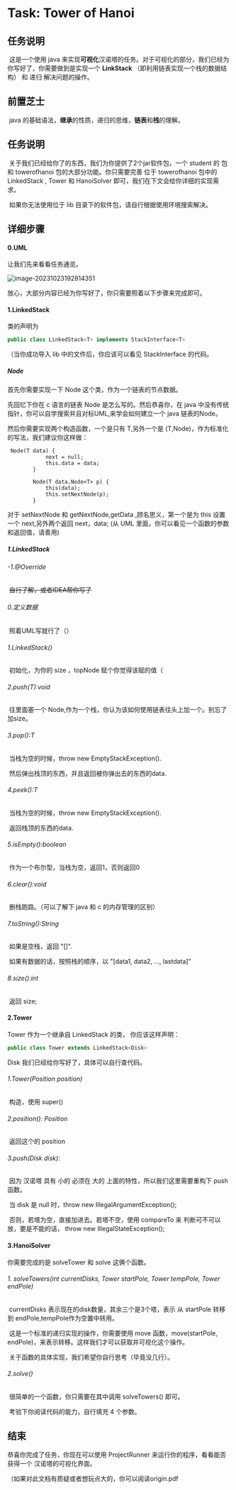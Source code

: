 # Task: Tower of Hanoi

## 任务说明

​	这是一个使用 java 来实现**可视化**汉诺塔的任务。对于可视化的部分，我们已经为你写好了，你需要做到是实现一个 **LinkStack** （即利用链表实现一个栈的数据结构） 和 递归 解决问题的操作。

## 前置芝士

​	java 的基础语法，**继承**的性质，递归的思维，**链表**和**栈**的理解。

## 任务说明	

​	关于我们已经给你了的东西，我们为你提供了2个jar软件包，一个 student 的 包 和 towerofhanoi 包的大部分功能。你只需要完善 位于 towerofhanoi 包中的 LinkedStack , Tower 和 HanoiSolver 即可，我们在下文会给你详细的实现需求。

​	如果你无法使用位于 lib 目录下的软件包，请自行根据使用环境搜索解决。



## 详细步骤

#### 0.UML

让我们先来看看任务通览。

![image-20231023192814351](https://s2.loli.net/2023/10/23/qPwuMbvW6e74OXY.png)

放心，大部分内容已经为你写好了，你只需要照着以下步骤来完成即可。

#### 1.LinkedStack

类的声明为

```java
public class LinkedStack<T> implements StackInterface<T>
```

（当你成功导入 lib 中的文件后，你应该可以看见 StackInterface 的代码。

##### Node

首先你需要实现一下 Node 这个类，作为一个链表的节点数据。

先回忆下你在 c 语言的链表 Node 是怎么写的。然后恭喜你，在 java 中没有传统指针，你可以自学搜索并且对标UML,来学会如何建立一个 java 链表的Node。

然后你需要实现两个构造函数，一个是只有 T,另外一个是 (T,Node)，作为标准化的写法，我们建议你这样做：

```
 Node(T data) {
            next = null;
            this.data = data;
        }

        Node(T data,Node<T> p) {
            this(data);
            this.setNextNode(p);
        }
```

对于 setNextNode 和 getNextNode,getData ,顾名思义，第一个是为 this 设置一个 next,另外两个返回 next，data; (从 UML 里面，你可以看见一个函数的参数和返回值，请善用)

##### 1.LinkedStack

###### -1.@Override

​	~~自行了解，或者IDEA帮你写了~~

###### 0.定义数据

​	照着UML写就行了（）

###### 1.LinkedStack()

​	初始化，为你的 size ，topNode 赋个你觉得该赋的值（

###### 2.push(T):void

​	往里面塞一个 Node,作为一个栈，你认为该如何使用链表往头上加一个。别忘了加size。

###### 3.pop():T

​	当栈为空的时候，throw new EmptyStackException().

​	然后弹出栈顶的东西，并且返回被你弹出去的东西的data.

###### 4.peek():T

​	当栈为空的时候，throw new EmptyStackException().

​	返回栈顶的东西的data.

###### 5.isEmpty():boolean

​	作为一个布尔型，当栈为空，返回1，否则返回0

###### 6.clear():void

​	删栈跑路。（可以了解下 java 和 c 的内存管理的区别）

###### 7.toString():String

​	如果是空栈，返回 "[]".

​	如果有数据的话，按照栈的顺序，以 "[data1, data2, ..., lastdata]"

###### 8.size():int

​	返回 size;



#### 2.Tower

Tower 作为一个继承自 LinkedStack 的类， 你应该这样声明：

```java
public class Tower extends LinkedStack<Disk>
```

Disk 我们已经给你写好了，具体可以自行查代码。

###### 1.Tower(Position position)

​	构造，使用 super()

###### 2.position(): Position

​	返回这个的 position

###### 3.push(Disk disk):

​	因为 汉诺塔 具有 小的 必须在 大的 上面的特性，所以我们这里需要重构下 push 函数。

​	当 disk 是 null 时，throw new IllegalArgumentException();

​	否则，若塔为空，直接加进去。若塔不空，使用 compareTo 来 判断可不可以放，要是不能的话， throw new IllegalStateException();







#### 3.HanoiSolver

你需要完成的是 solveTower 和 solve 这俩个函数。

###### 1. solveTowers(int currentDisks, Tower startPole, Tower tempPole, Tower endPole)

​	currentDisks 表示现在的disk数量，其余三个是3个塔，表示 从 startPole 转移到 endPole,tempPole作为空置中转用。

​	这是一个标准的递归实现的操作，你需要使用 move 函数，move(startPole, endPole)，来表示转移。这样我们才可以获取并可视化这个操作。

​	关于函数的具体实现，我们希望你自行思考（毕竟没几行）。

###### 2.solve()

​	很简单的一个函数，你只需要在其中调用 solveTowers() 即可。

​	考验下你阅读代码的能力，自行填充 4 个参数。



## 结束

恭喜你完成了任务，你现在可以使用 ProjectRunner 来运行你的程序，看看能否获得一个 汉诺塔的可视化界面。

（如果对此文档有质疑或者想玩点大的，你可以阅读origin.pdf